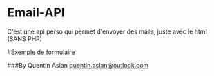 # Email-API
C'est une api perso qui  permet d'envoyer des mails, juste avec le html (SANS PHP)

#<a href="https://github.com/DevilsCraft/Email-API/blob/master/exemple.html">Exemple de formulaire</A>

###By Quentin Aslan 
quentin.aslan@outlook.com




